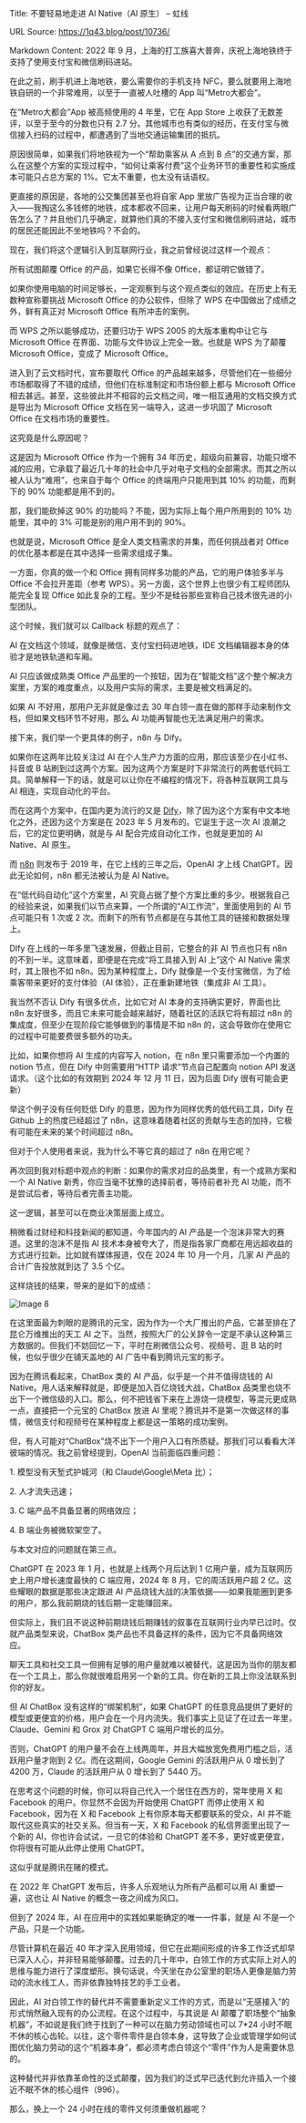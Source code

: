 Title: 不要轻易地走进 AI Native（AI 原生） – 虹线

URL Source: https://1q43.blog/post/10736/

Markdown Content:
2022 年 9 月，上海的打工族喜大普奔，庆祝上海地铁终于支持了使用支付宝和微信刷码进站。

在此之前，刷手机进上海地铁，要么需要你的手机支持 NFC，要么就要用上海地铁自研的一个非常难用，以至于一直被人吐槽的 App 叫“Metro大都会”。

在“Metro大都会”App 被高频使用的 4 年里，它在 App Store 上收获了无数差评，以至于至今的分数也只有 2.7 分。其他城市也有类似的经历，在支付宝与微信接入扫码的过程中，都遭遇到了当地交通运输集团的抵抗。

原因很简单，如果我们将地铁视为一个“帮助乘客从 A 点到 B 点”的交通方案，那么在这整个方案的实现过程中，“如何让乘客付费”这个业务环节的重要性和实施成本可能只占总方案的 1%。它太不重要，也太没有话语权。

更直接的原因是，各地的公交集团甚至也将自家 App 里放广告视为正当合理的收入——我掏这么多钱修的地铁，成本都收不回来，让用户每天刷码的时候看两眼广告怎么了？并且他们几乎确定，就算他们真的不接入支付宝和微信刷码进站，城市的居民还能因此不坐地铁吗？不会的。

现在，我们将这个逻辑引入到互联网行业，我之前曾经说过这样一个观点：

所有试图颠覆 Office 的产品，如果它长得不像 Office，都证明它做错了。

如果你使用电脑的时间足够长，一定观察到与这个观点类似的效应。在历史上有无数种宣称要挑战 Microsoft Office 的办公软件，但除了 WPS 在中国做出了成绩之外，鲜有真正对 Microsoft Office 有所冲击的案例。

而 WPS 之所以能够成功，还要归功于 WPS 2005 的大版本重构中让它与 Microsoft Office 在界面、功能与文件协议上完全一致。也就是 WPS 为了颠覆 Microsoft Office，变成了 Microsoft Office。

进入到了云文档时代，宣布要取代 Office 的产品越来越多，尽管他们在一些细分市场都取得了不错的成绩，但他们在标准制定和市场份额上都与 Microsoft Office 相去甚远。甚至，这些彼此并不相容的云文档之间，唯一相互通用的文档交换方式是导出为 Microsoft Office 文档在另一端导入，这进一步巩固了 Microsoft Office 在文档市场的重要性。

这究竟是什么原因呢？

这是因为 Microsoft Office 作为一个拥有 34 年历史，超级向前兼容，功能只增不减的应用，它承载了最近几十年的社会中几乎对电子文档的全部需求。而其之所以被人认为“难用”，也来自于每个 Office 的终端用户只能用到其 10% 的功能，而剩下的 90% 功能都是用不到的。

那，我们能砍掉这 90% 的功能吗？不能，因为实际上每个用户所用到的 10% 功能里，其中的 3% 可能是别的用户用不到的 90%。

也就是说，Microsoft Office 是全人类文档需求的并集，而任何挑战者对 Office 的优化基本都是在其中选择一些需求组成子集。

一方面，你真的做一个和 Office 拥有同样多功能的产品，它的用户体验多半与 Office 不会拉开差距（参考 WPS）。另一方面，这个世界上也很少有工程师团队能完全复现 Office 如此复杂的工程。至少不是硅谷那些宣称自己技术很先进的小型团队。

这个时候，我们就可以 Callback 标题的观点了：

AI 在文档这个领域，就像是微信、支付宝扫码进地铁，IDE 文档编辑器本身的体验才是地铁轨道和车厢。

AI 只应该做成熟类 Office 产品里的一个按钮，因为在“智能文档”这个整个解决方案里，方案的难度重点，以及用户实际的需求，主要是被文档满足的。

如果 AI 不好用，那用户无非就是像过去 30 年白领一直在做的那样手动来制作文档，但如果文档环节不好用，那么 AI 功能再智能也无法满足用户的需求。

接下来，我们举一个更具体的例子，n8n 与 Dify。

如果你在这两年比较关注过 AI 在个人生产力方面的应用，那应该至少在小红书、抖音或 B 站刷到过这两个方案。因为这两个方案是时下非常流行的两套低代码工具。简单解释一下的话，就是可以让你在不编程的情况下，将各种互联网工具与 AI 相连，实现自动化的平台。

而在这两个方案中，在国内更为流行的又是 [Dify](https://dify.ai/zh)，除了因为这个方案有中文本地化之外，还因为这个方案是在 2023 年 5 月发布的。它诞生于这一次 AI 浪潮之后，它的定位更明确，就是与 AI 配合完成自动化工作，也就是更加的 AI Native、AI 原生。

而 [n8n](https://n8n.akashio.com/) 则发布于 2019 年，在它上线的三年之后，OpenAI 才上线 ChatGPT。因此无论如何，n8n 都无法被认为是 AI Native。

在“低代码自动化”这个方案里，AI 究竟占据了整个方案比重的多少。根据我自己的经验来说，如果我们以节点来算，一个所谓的“AI工作流”，里面使用到的 AI 节点可能只有 1 次或 2 次。而剩下的所有节点都是在与其他工具的链接和数据处理上。

DIfy 在上线的一年多里飞速发展，但截止目前，它整合的非 AI 节点也只有 n8n 的不到一半。这意味着，即便是在完成“将工具接入到 AI 上”这个 AI Native 需求时，其上限也不如 n8n。因为某种程度上，Dify 就像是一个支付宝微信，为了给乘客带来更好的支付体验（AI 体验），正在重新建地铁（集成非 AI 工具）。

我当然不否认 Dify 有很多优点，比如它对 AI 本身的支持确实更好，界面也比 n8n 友好很多，而且它未来可能会越来越好，随着社区的活跃它将有超过 n8n 的集成度，但至少在现阶段它能够做到的事情是不如 n8n 的，这会导致你在使用它的过程中可能要费很多额外的功夫。

比如，如果你想将 AI 生成的内容写入 notion，在 n8n 里只需要添加一个内置的 notion 节点，但在 Dify 中则需要用“HTTP 请求”节点自己配置向 notion API 发送请求。（这个比如的有效期到 2024 年 12 月 11 日，因为后面 Dify 很有可能会更新）

举这个例子没有任何贬低 Dify 的意思，因为作为同样优秀的低代码工具，Dify 在 Github 上的热度已经超过了 n8n，这意味着随着社区的贡献与生态的加持，它极有可能在未来的某个时间超过 n8n。

但对于个人使用者来说，我为什么不等它真的超过了 n8n 在用它呢？

再次回到我对标题中观点的判断：如果你的需求对应的品类里，有一个成熟方案和一个 AI Native 新秀，你应当毫不犹豫的选择前者，等待前者补充 AI 功能，而不是尝试后者，等待后者完善主功能。

这一逻辑，甚至可以在商业决策层面上成立。

稍微看过财经和科技新闻的都知道，今年国内的 AI 产品是一个泡沫非常大的赛道。这里的泡沫不是指 AI 技术本身被夸大了，而是指各家厂商都在用远超收益的方式进行拉新。比如就有媒体报道，仅在 2024 年 10 月一个月，几家 AI 产品的合计广告投放就到达了 3.5 个亿。

这样烧钱的结果，带来的是如下的成绩：

![Image 8](https://i0.wp.com/1q43.blog/wp-content/uploads/2024/12/image-828206-DD2EaKWr.png?resize=960%2C604&ssl=1)

在这里面最为刺眼的是腾讯的元宝，因为作为一个大厂推出的产品，它甚至排在了昆仑万维推出的天工 AI 之下。当然，按照大厂的公关辞令一定是不承认这种第三方数据的。但我们不妨回忆一下，平时在刷微信公众号、视频号、逛 B 站的时候，也似乎很少在铺天盖地的 AI 广告中看到腾讯元宝的影子。

因为在腾讯看起来，ChatBox 类的 AI 产品，似乎是一个并不值得烧钱的 AI Native。用人话来解释就是，即便是加入百亿烧钱大战，ChatBox 品类里也烧不出下一个微信级的入口。那么，何不把钱省下来在上游烧一烧模型，等混元更成熟一点，直接把一个元宝的 ChatBox 放进 AI 里呢？腾讯并不是第一次做这样的事情，微信支付和视频号在某种程度上都是这一策略的成功案例。

但，有人可能对“ChatBox”烧不出下一个用户入口有所质疑。那我们可以看看大洋彼端的情况。我之前曾经提到，OpenAI 当前面临四重问题：

1\. 模型没有天堑式护城河（和 Claude\\Google\\Meta 比）；

2\. 人才流失迅速；

3\. C 端产品不具备显著的网络效应；

4\. B 端业务被微软架空了。

与本文对应的问题就在第三点。

ChatGPT 在 2023 年 1 月，也就是上线两个月后达到 1 亿用户量，成为互联网历史上用户增长速度最快的 C 端应用，2024 年 8 月，它的周活跃用户超 2 亿。这些耀眼的数据是那些决定跟进 AI 产品烧钱大战的决策依据——如果我能圈到更多的用户，那么我前期烧的钱后期一定能赚回来。

但实际上，我们且不说这种前期烧钱后期赚钱的叙事在互联网行业内早已过时。仅就产品类型来说，ChatBox 类产品也不具备这样的条件，因为它不具备网络效应。

聊天工具和社交工具一但拥有足够的用户量就难以被替代，这是因为当你的朋友都在一个工具上，那么你就很难启用另一个新的工具。你在新的工具上你没法联系到你的好友。

但 AI ChatBox 没有这样的“绑架机制”，如果 ChatGPT 的任意竞品提供了更好的模型或更便宜的价格，用户会在一个月内流失。我们事实上见证了在过去一年里，Claude、Gemini 和 Grox 对 ChatGPT C 端用户增长的瓜分。

否则，ChatGPT 的用户量不会在上线两周年，并且大幅放宽免费用门槛之后，活跃用户量才刚到 2 亿。而在这期间，Google Gemini 的活跃用户从 0 增长到了 4200 万，Claude 的活跃用户从 0 增长到了 5440 万。

在思考这个问题的时候，你可以将自己代入一个居住在西方的，常年使用 X 和 Facebook 的用户。你显然不会因为开始使用 ChatGPT 而停止使用 X 和 Facebook，因为在 X 和 Facebook 上有你原本每天都要联系的受众，AI 并不能取代这些真实的社交关系。但当有一天，X 和 Facebook 的私信界面里出现了一个新的 AI，你也许会试试，一旦它的体验和 ChatGPT 差不多，更好或更便宜，你将很有可能从此停止使用 ChatGPT。

这似乎就是腾讯在赌的模式。

在 2022 年 ChatGPT 发布后，许多人乐观地认为所有产品都可以用 AI 重塑一遍，这也让 AI Native 的概念一夜之间成为风口。

但到了 2024 年，AI 在应用中的实践如果能确定的唯一一件事，就是 AI 不是一个产品，只是一个功能。

尽管计算机在最近 40 年才深入民用领域，但它在此期间形成的许多工作泛式却早已深入人心，并非轻易能够颠覆。过去的几十年中，白领工作的方式实际上对人的思维与能力进行了深度塑形。换句话说，今天坐在办公室里的职场人更像是脑力劳动的流水线工人，而非依靠独特技艺的手工业者。

因此，AI 对白领工作的替代并不需要重新定义工作的方式，而是以“无感接入”的形式悄然融入现有的办公流程。在这个过程中，与其说是 AI 颠覆了职场整个“抽象机器”，不如说是我们终于找到了一种可以在脑力劳动领域也可以 7\*24 小时不眠不休的核心齿轮。以往，这个零件零件是白领本身，这导致了企业或管理学如何试图优化脑力劳动的这个“机器本身”，都必须考虑白领这个“零件”作为人是需要休息的。

这种替代并非依靠革命性的泛式颠覆，因为我们的泛式早已迭代到允许插入一个接近不眠不休的核心组件（996）。

那么，换上一个 24 小时在线的零件又何须重做机器呢？
